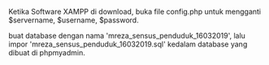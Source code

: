 Ketika Software XAMPP di download, buka file config.php untuk mengganti $servername, $username, $password.

buat database dengan nama 'mreza_sensus_penduduk_16032019', lalu impor 'mreza_sensus_penduduk_16032019.sql' kedalam database yang dibuat di phpmyadmin.
